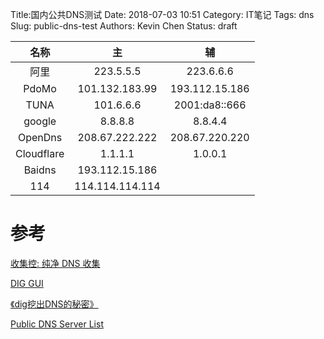 Title:国内公共DNS测试
Date: 2018-07-03 10:51
Category: IT笔记
Tags: dns
Slug: public-dns-test
Authors: Kevin Chen
Status: draft

|     名称     |        主        |        辅       |
| :--------: | :-------------: | :------------: |
|     阿里     |    223.5.5.5    |    223.6.6.6   |
|    PdoMo   |  101.132.183.99 | 193.112.15.186 |
|    TUNA    |    101.6.6.6    |  2001:da8::666 |
|   google   |     8.8.8.8     |     8.8.4.4    |
|   OpenDns  |  208.67.222.222 | 208.67.220.220 |
| Cloudflare |     1.1.1.1     |     1.0.0.1    |
|   Baidns   |  193.112.15.186 |                |
|     114    | 114.114.114.114 |                |

# 参考

[收集控: 纯净 DNS 收集](https://blog.liyuans.com/archives/pure-dns-collection.html)

[DIG GUI](https://www.diggui.com/)

[《dig挖出DNS的秘密》](http://roclinux.cn/?p=2449)

[Public DNS Server List](https://public-dns.info/)
